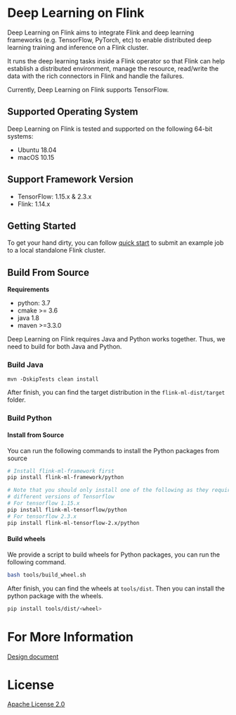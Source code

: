 # Deep Learning on Flink

Deep Learning on Flink aims to integrate Flink and deep learning frameworks
(e.g. TensorFlow, PyTorch, etc) to enable distributed deep learning training and
inference on a Flink cluster.

It runs the deep learning tasks inside a Flink operator so that Flink can help
establish a distributed environment, manage the resource, read/write the data
with the rich connectors in Flink and handle the failures.

Currently, Deep Learning on Flink supports TensorFlow.

## Supported Operating System
Deep Learning on Flink is tested and supported on the following 64-bit systems:

- Ubuntu 18.04
- macOS 10.15

## Support Framework Version
- TensorFlow: 1.15.x & 2.3.x
- Flink: 1.14.x
 
## Getting Started

To get your hand dirty, you can follow [quick start](doc/quick_start.md) 
to submit an example job to a local standalone Flink cluster.

## Build From Source

**Requirements**
- python: 3.7
- cmake >= 3.6
- java 1.8
- maven >=3.3.0

Deep Learning on Flink requires Java and Python works together. Thus, we need 
to build for both Java and Python.

### Build Java

```shell 
mvn -DskipTests clean install
```

After finish, you can find the target distribution in the `flink-ml-dist/target`
folder.

### Build Python

#### Install from Source
You can run the following commands to install the Python packages from source

```sh
# Install flink-ml-framework first
pip install flink-ml-framework/python

# Note that you should only install one of the following as they require
# different versions of Tensorflow 
# For tensorflow 1.15.x
pip install flink-ml-tensorflow/python
# For tensorflow 2.3.x
pip install flink-ml-tensorflow-2.x/python
```

#### Build wheels
We provide a script to build wheels for Python packages, you can run the
following command.

```sh
bash tools/build_wheel.sh
```

After finish, you can find the wheels at `tools/dist`. Then you can install the
python package with the wheels.

```sh
pip install tools/dist/<wheel>
```

# For More Information

[Design document](doc/design.md)

# License
[Apache License 2.0](LICENSE)
